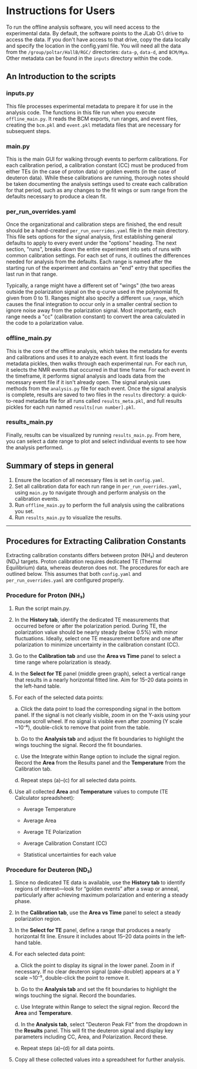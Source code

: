 # Instructions for Users

To run the offline analysis software, you will need access to the experimental data. By default, the software points to the JLab O:\ drive to access the data. If you don't have access to that drive, copy the data locally and specify the location in the config.yaml file. You will need all the data from the `/group/poltar/HallB/RGC/` directories: `data-p`, `data-d`, and `BCM/Mya`. Other metadata can be found in the `inputs` directory within the code.

## An Introduction to the scripts

### inputs.py
This file processes experimental metadata to prepare it for use in the analysis code. The functions in this file run when you execute `offline_main.py`. It reads the BCM exports, run ranges, and event files, creating the `bcm.pkl` and `event.pkl` metadata files that are necessary for subsequent steps.

### main.py
This is the main GUI for walking through events to perform calibrations. For each calibration period, a calibration constant (CC) must be produced from either TEs (in the case of proton data) or golden events (in the case of deuteron data). While these calibrations are running, thorough notes should be taken documenting the analysis settings used to create each calibration for that period, such as any changes to the fit wings or sum range from the defaults necessary to produce a clean fit.

### per_run_overrides.yaml
Once the organizational and calibration steps are finished, the end result should be a hand-created `per_run_overrides.yaml` file in the main directory. This file sets options for the signal analysis, first establishing general defaults to apply to every event under the "options" heading. The next section, "runs", breaks down the entire experiment into sets of runs with common calibration settings. For each set of runs, it outlines the differences needed for analysis from the defaults. Each range is named after the starting run of the experiment and contains an "end" entry that specifies the last run in that range. 

Typically, a range might have a different set of "wings" (the two areas outside the polarization signal on the q-curve used in the polynomial fit, given from 0 to 1). Ranges might also specify a different `sum_range`, which causes the final integration to occur only in a smaller central section to ignore noise away from the polarization signal. Most importantly, each range needs a "cc" (calibration constant) to convert the area calculated in the code to a polarization value.

### offline_main.py
This is the core of the offline analysis, which takes the metadata for events and calibrations and uses it to analyze each event. It first loads the metadata pickles, then walks through each experimental run. For each run, it selects the NMR events that occurred in that time frame. For each event in the timeframe, it performs signal analysis and loads data from the necessary event file if it isn't already open. The signal analysis uses methods from the `analysis.py` file for each event. Once the signal analysis is complete, results are saved to two files in the `results` directory: a quick-to-read metadata file for all runs called `results_meta.pkl`, and full results pickles for each run named `results[run number].pkl`.

### results_main.py
Finally, results can be visualized by running `results_main.py`. From here, you can select a date range to plot and select individual events to see how the analysis performed.


## Summary of steps in general

1. Ensure the location of all necessary files is set in `config.yaml`.
2. Set all calibration data for each run range in `per_run_overrides.yaml`, using `main.py` to navigate through and perform analysis on the calibration events.
3. Run `offline_main.py` to perform the full analysis using the calibrations you set.
4. Run `results_main.py` to visualize the results.

---


## Procedures for Extracting Calibration Constants

Extracting calibration constants differs between proton (NH₃) and deuteron (ND₃) targets. Proton calibration requires dedicated TE (Thermal Equilibrium) data, whereas deuteron does not. The procedures for each are outlined below. This assumes that both `config.yaml` and `per_run_overrides.yaml` are configured properly.


### Procedure for Proton (NH₃)

1. Run the script main.py.

2. In the **History tab**, identify the dedicated TE measurements that occurred before or after the polarization period. During TE, the polarization value should be nearly steady (below 0.5%) with minor fluctuations. Ideally, select one TE measurement before and one after polarization to minimize uncertainty in the calibration constant (CC).

3. Go to the **Calibration tab** and use the **Area vs Time** panel to select a time range where polarization is steady.

4. In the **Select for TE** panel (middle green graph), select a vertical range that results in a nearly horizontal fitted line. Aim for 15–20 data points in the left-hand table.

5. For each of the selected data points:

   a. Click the data point to load the corresponding signal in the bottom panel. If the signal is not clearly visible, zoom in on the Y-axis using your mouse scroll wheel. If no signal is visible even after zooming (Y scale ~10⁻⁶), double-click to remove that point from the table.

   b. Go to the **Analysis tab** and adjust the fit boundaries to highlight the wings touching the signal. Record the fit boundaries.

   c. Use the Integrate within Range option to include the signal region. Record the **Area** from the Results panel and the **Temperature** from the Calibration tab.

   d. Repeat steps (a)–(c) for all selected data points.

6. Use all collected **Area** and **Temperature** values to compute (TE Calculator spreadsheet):

   * Average Temperature

   * Average Area

   * Average TE Polarization

   * Average Calibration Constant (CC)

   * Statistical uncertainties for each value

### Procedure for Deuteron (ND₃)

1. Since no dedicated TE data is available, use the **History tab** to identify regions of interest—look for “golden events” after a swap or anneal, particularly after achieving maximum polarization and entering a steady phase.

2. In the **Calibration tab**, use the **Area vs Time** panel to select a steady polarization region.

3. In the **Select for TE** panel, define a range that produces a nearly horizontal fit line. Ensure it includes about 15–20 data points in the left-hand table.

4. For each selected data point:

   a. Click the point to display its signal in the lower panel. Zoom in if necessary. If no clear deuteron signal (pake-doublet) appears at a Y scale ~10⁻⁵, double-click the point to remove it.

   b. Go to the **Analysis tab** and set the fit boundaries to highlight the wings touching the signal. Record the boundaries.

   c. Use Integrate within Range to select the signal region. Record the **Area** and **Temperature**.

   d. In the **Analysis tab**, select "Deuteron Peak Fit" from the dropdown in the **Results** panel. This will fit the deuteron signal and display key parameters including CC, Area, and Polarization. Record these.

   e. Repeat steps (a)–(d) for all data points.

5. Copy all these collected values into a spreadsheet for further analysis.

